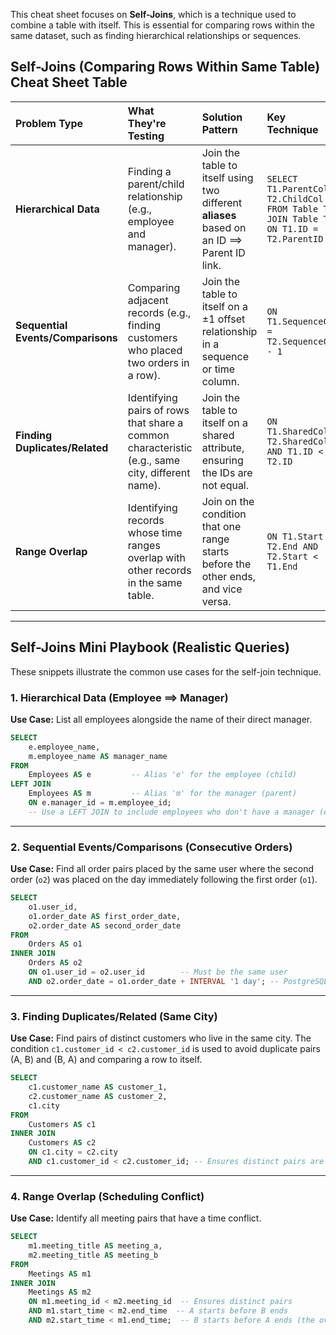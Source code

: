 This cheat sheet focuses on **Self-Joins**, which is a technique used to combine a table with itself. This is essential for comparing rows within the same dataset, such as finding hierarchical relationships or sequences.

## Self-Joins (Comparing Rows Within Same Table) Cheat Sheet Table

| Problem Type | What They're Testing | Solution Pattern | Key Technique |
| :--- | :--- | :--- | :--- |
| **Hierarchical Data** | Finding a parent/child relationship (e.g., employee and manager). | Join the table to itself using two different **aliases** based on an ID $\implies$ Parent ID link. | `SELECT T1.ParentCol, T2.ChildCol FROM Table T1 JOIN Table T2 ON T1.ID = T2.ParentID` |
| **Sequential Events/Comparisons** | Comparing adjacent records (e.g., finding customers who placed two orders in a row). | Join the table to itself on a $\pm 1$ offset relationship in a sequence or time column. | `ON T1.SequenceCol = T2.SequenceCol - 1` |
| **Finding Duplicates/Related** | Identifying pairs of rows that share a common characteristic (e.g., same city, different name). | Join the table to itself on a shared attribute, ensuring the IDs are not equal. | `ON T1.SharedCol = T2.SharedCol AND T1.ID < T2.ID` |
| **Range Overlap** | Identifying records whose time ranges overlap with other records in the same table. | Join on the condition that one range starts before the other ends, and vice versa. | `ON T1.Start < T2.End AND T2.Start < T1.End` |

-----

## Self-Joins Mini Playbook (Realistic Queries)

These snippets illustrate the common use cases for the self-join technique.

### 1\. Hierarchical Data (Employee $\implies$ Manager)

**Use Case:** List all employees alongside the name of their direct manager.

```sql
SELECT
    e.employee_name,
    m.employee_name AS manager_name
FROM
    Employees AS e         -- Alias 'e' for the employee (child)
LEFT JOIN
    Employees AS m         -- Alias 'm' for the manager (parent)
    ON e.manager_id = m.employee_id;
    -- Use a LEFT JOIN to include employees who don't have a manager (e.g., CEO)
```

-----

### 2\. Sequential Events/Comparisons (Consecutive Orders)

**Use Case:** Find all order pairs placed by the same user where the second order (`o2`) was placed on the day immediately following the first order (`o1`).

```sql
SELECT
    o1.user_id,
    o1.order_date AS first_order_date,
    o2.order_date AS second_order_date
FROM
    Orders AS o1
INNER JOIN
    Orders AS o2
    ON o1.user_id = o2.user_id        -- Must be the same user
    AND o2.order_date = o1.order_date + INTERVAL '1 day'; -- PostgreSQL date arithmetic example (syntax varies by DB)
```

-----

### 3\. Finding Duplicates/Related (Same City)

**Use Case:** Find pairs of distinct customers who live in the same city. The condition `c1.customer_id < c2.customer_id` is used to avoid duplicate pairs (A, B) and (B, A) and comparing a row to itself.

```sql
SELECT
    c1.customer_name AS customer_1,
    c2.customer_name AS customer_2,
    c1.city
FROM
    Customers AS c1
INNER JOIN
    Customers AS c2
    ON c1.city = c2.city
    AND c1.customer_id < c2.customer_id; -- Ensures distinct pairs are returned once
```

-----

### 4\. Range Overlap (Scheduling Conflict)

**Use Case:** Identify all meeting pairs that have a time conflict.

```sql
SELECT
    m1.meeting_title AS meeting_a,
    m2.meeting_title AS meeting_b
FROM
    Meetings AS m1
INNER JOIN
    Meetings AS m2
    ON m1.meeting_id < m2.meeting_id  -- Ensures distinct pairs
    AND m1.start_time < m2.end_time  -- A starts before B ends
    AND m2.start_time < m1.end_time;  -- B starts before A ends (the overlap condition)
```
